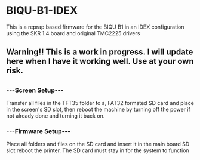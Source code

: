 # BIQU-B1-IDEX
This is a reprap based firmware for the BIQU B1 in an IDEX configuration using the SKR 1.4 board and original TMC2225 drivers


##
##
## Warning!! This is a work in progress. I will update here when I have it working well. Use at your own risk.
##


###   ---Screen Setup---

Transfer all files in the TFT35 folder to a, FAT32 formated SD card and place in the screen's SD slot, then reboot the machine by turning off the power if not already done and turning it back on.

###  ---Firmware Setup---
  
Place all folders and files on the SD card and insert it in the main board SD slot reboot the printer. The SD card must stay in for the system to function

